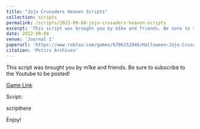 ```yaml
---
title: "Jojo Crusaders Heaven Scripts"
collection: scripts
permalink: /scripts/2022-09-08-jojo-crusaders-heaven-scripts
excerpt: 'This script was brought you by m1ke and friends. Be sure to subscribe to the Youtube to be posted!'
date: 2022-09-08
venue: 'Journal 1'
paperurl: 'https://www.roblox.com/games/6706152946/Halloween-Jojo-Crusaders-Heaven'
citation: 'Mstirs Archives'
---
```

This script was brought you by m1ke and friends. Be sure to subscribe to the Youtube to be posted!

[Game Link](https://www.roblox.com/games/6706152946/Halloween-Jojo-Crusaders-Heaven)

Script:

scripthere

Enjoy!
